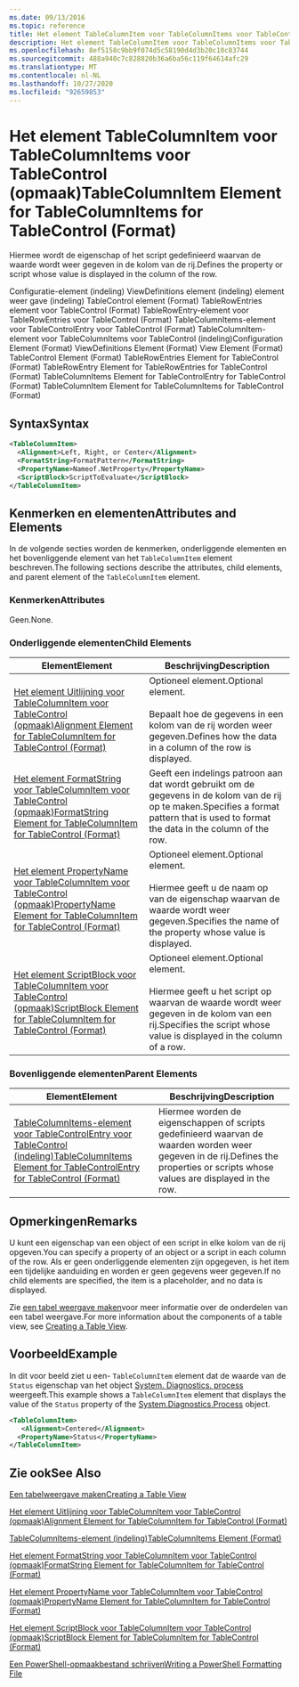 ```yaml
---
ms.date: 09/13/2016
ms.topic: reference
title: Het element TableColumnItem voor TableColumnItems voor TableControl (opmaak)
description: Het element TableColumnItem voor TableColumnItems voor TableControl (opmaak)
ms.openlocfilehash: 8ef5158c9bb9f074d5c58190d4d3b20c10c83744
ms.sourcegitcommit: 488a940c7c828820b36a6ba56c119f64614afc29
ms.translationtype: MT
ms.contentlocale: nl-NL
ms.lasthandoff: 10/27/2020
ms.locfileid: "92659853"
---
```

# <a name="tablecolumnitem-element-for-tablecolumnitems-for-tablecontrol-format"></a><span data-ttu-id="e5002-103">Het element TableColumnItem voor TableColumnItems voor TableControl (opmaak)</span><span class="sxs-lookup"><span data-stu-id="e5002-103">TableColumnItem Element for TableColumnItems for TableControl (Format)</span></span>

<span data-ttu-id="e5002-104">Hiermee wordt de eigenschap of het script gedefinieerd waarvan de waarde wordt weer gegeven in de kolom van de rij.</span><span class="sxs-lookup"><span data-stu-id="e5002-104">Defines the property or script whose value is displayed in the column of the row.</span></span>

<span data-ttu-id="e5002-105">Configuratie-element (indeling) ViewDefinitions element (indeling) element weer gave (indeling) TableControl element (Format) TableRowEntries element voor TableControl (Format) TableRowEntry-element voor TableRowEntries voor TableControl (Format) TableColumnItems-element voor TableControlEntry voor TableControl (Format) TableColumnItem-element voor TableColumnItems voor TableControl (indeling)</span><span class="sxs-lookup"><span data-stu-id="e5002-105">Configuration Element (Format) ViewDefinitions Element (Format) View Element (Format) TableControl Element (Format) TableRowEntries Element for TableControl (Format) TableRowEntry Element for TableRowEntries for TableControl (Format) TableColumnItems Element for TableControlEntry for TableControl (Format) TableColumnItem Element for TableColumnItems for TableControl (Format)</span></span>

## <a name="syntax"></a><span data-ttu-id="e5002-106">Syntax</span><span class="sxs-lookup"><span data-stu-id="e5002-106">Syntax</span></span>

```xml
<TableColumnItem>
  <Alignment>Left, Right, or Center</Alignment>
  <FormatString>FormatPattern</FormatString>
  <PropertyName>Nameof.NetProperty</PropertyName>
  <ScriptBlock>ScriptToEvaluate</ScriptBlock>
</TableColumnItem>
```

## <a name="attributes-and-elements"></a><span data-ttu-id="e5002-107">Kenmerken en elementen</span><span class="sxs-lookup"><span data-stu-id="e5002-107">Attributes and Elements</span></span>

<span data-ttu-id="e5002-108">In de volgende secties worden de kenmerken, onderliggende elementen en het bovenliggende element van het `TableColumnItem` element beschreven.</span><span class="sxs-lookup"><span data-stu-id="e5002-108">The following sections describe the attributes, child elements, and parent element of the `TableColumnItem` element.</span></span>

### <a name="attributes"></a><span data-ttu-id="e5002-109">Kenmerken</span><span class="sxs-lookup"><span data-stu-id="e5002-109">Attributes</span></span>

<span data-ttu-id="e5002-110">Geen.</span><span class="sxs-lookup"><span data-stu-id="e5002-110">None.</span></span>

### <a name="child-elements"></a><span data-ttu-id="e5002-111">Onderliggende elementen</span><span class="sxs-lookup"><span data-stu-id="e5002-111">Child Elements</span></span>

|<span data-ttu-id="e5002-112">Element</span><span class="sxs-lookup"><span data-stu-id="e5002-112">Element</span></span>|<span data-ttu-id="e5002-113">Beschrijving</span><span class="sxs-lookup"><span data-stu-id="e5002-113">Description</span></span>|
|-------------|-----------------|
|[<span data-ttu-id="e5002-114">Het element Uitlijning voor TableColumnItem voor TableControl (opmaak)</span><span class="sxs-lookup"><span data-stu-id="e5002-114">Alignment Element for TableColumnItem for TableControl (Format)</span></span>](./alignment-element-for-tablecolumnitem-for-tablecontrol-format.md)|<span data-ttu-id="e5002-115">Optioneel element.</span><span class="sxs-lookup"><span data-stu-id="e5002-115">Optional element.</span></span><br /><br /> <span data-ttu-id="e5002-116">Bepaalt hoe de gegevens in een kolom van de rij worden weer gegeven.</span><span class="sxs-lookup"><span data-stu-id="e5002-116">Defines how the data in a column of the row is displayed.</span></span>|
|[<span data-ttu-id="e5002-117">Het element FormatString voor TableColumnItem voor TableControl (opmaak)</span><span class="sxs-lookup"><span data-stu-id="e5002-117">FormatString Element for TableColumnItem for TableControl (Format)</span></span>](./formatstring-element-for-tablecolumnitem-for-tablecontrol-format.md)|<span data-ttu-id="e5002-118">Geeft een indelings patroon aan dat wordt gebruikt om de gegevens in de kolom van de rij op te maken.</span><span class="sxs-lookup"><span data-stu-id="e5002-118">Specifies a format pattern that is used to format the data in the column of the row.</span></span>|
|[<span data-ttu-id="e5002-119">Het element PropertyName voor TableColumnItem voor TableControl (opmaak)</span><span class="sxs-lookup"><span data-stu-id="e5002-119">PropertyName Element for TableColumnItem for TableControl (Format)</span></span>](./propertyname-element-for-tablecolumnitem-for-tablecontrol-format.md)|<span data-ttu-id="e5002-120">Optioneel element.</span><span class="sxs-lookup"><span data-stu-id="e5002-120">Optional element.</span></span><br /><br /> <span data-ttu-id="e5002-121">Hiermee geeft u de naam op van de eigenschap waarvan de waarde wordt weer gegeven.</span><span class="sxs-lookup"><span data-stu-id="e5002-121">Specifies the name of the property whose value is displayed.</span></span>|
|[<span data-ttu-id="e5002-122">Het element ScriptBlock voor TableColumnItem voor TableControl (opmaak)</span><span class="sxs-lookup"><span data-stu-id="e5002-122">ScriptBlock Element for TableColumnItem for TableControl (Format)</span></span>](./scriptblock-element-for-tablecolumnitem-for-tablecontrol-format.md)|<span data-ttu-id="e5002-123">Optioneel element.</span><span class="sxs-lookup"><span data-stu-id="e5002-123">Optional element.</span></span><br /><br /> <span data-ttu-id="e5002-124">Hiermee geeft u het script op waarvan de waarde wordt weer gegeven in de kolom van een rij.</span><span class="sxs-lookup"><span data-stu-id="e5002-124">Specifies the script whose value is displayed in the column of a row.</span></span>|

### <a name="parent-elements"></a><span data-ttu-id="e5002-125">Bovenliggende elementen</span><span class="sxs-lookup"><span data-stu-id="e5002-125">Parent Elements</span></span>

|<span data-ttu-id="e5002-126">Element</span><span class="sxs-lookup"><span data-stu-id="e5002-126">Element</span></span>|<span data-ttu-id="e5002-127">Beschrijving</span><span class="sxs-lookup"><span data-stu-id="e5002-127">Description</span></span>|
|-------------|-----------------|
|[<span data-ttu-id="e5002-128">TableColumnItems-element voor TableControlEntry voor TableControl (indeling)</span><span class="sxs-lookup"><span data-stu-id="e5002-128">TableColumnItems Element for TableControlEntry for TableControl (Format)</span></span>](./tablecolumnitems-element-for-tablerowentry-for-tablecontrol-format.md)|<span data-ttu-id="e5002-129">Hiermee worden de eigenschappen of scripts gedefinieerd waarvan de waarden worden weer gegeven in de rij.</span><span class="sxs-lookup"><span data-stu-id="e5002-129">Defines the properties or scripts whose values are displayed in the row.</span></span>|

## <a name="remarks"></a><span data-ttu-id="e5002-130">Opmerkingen</span><span class="sxs-lookup"><span data-stu-id="e5002-130">Remarks</span></span>

<span data-ttu-id="e5002-131">U kunt een eigenschap van een object of een script in elke kolom van de rij opgeven.</span><span class="sxs-lookup"><span data-stu-id="e5002-131">You can specify a property of an object or a script in each column of the row.</span></span> <span data-ttu-id="e5002-132">Als er geen onderliggende elementen zijn opgegeven, is het item een tijdelijke aanduiding en worden er geen gegevens weer gegeven.</span><span class="sxs-lookup"><span data-stu-id="e5002-132">If no child elements are specified, the item is a placeholder, and no data is displayed.</span></span>

<span data-ttu-id="e5002-133">Zie [een tabel weergave maken](./creating-a-table-view.md)voor meer informatie over de onderdelen van een tabel weergave.</span><span class="sxs-lookup"><span data-stu-id="e5002-133">For more information about the components of a table view, see [Creating a Table View](./creating-a-table-view.md).</span></span>

## <a name="example"></a><span data-ttu-id="e5002-134">Voorbeeld</span><span class="sxs-lookup"><span data-stu-id="e5002-134">Example</span></span>

<span data-ttu-id="e5002-135">In dit voor beeld ziet u een- `TableColumnItem` element dat de waarde van de `Status` eigenschap van het object [System. Diagnostics. process](/dotnet/api/System.Diagnostics.Process) weergeeft.</span><span class="sxs-lookup"><span data-stu-id="e5002-135">This example shows a `TableColumnItem` element that displays the value of the `Status` property of the [System.Diagnostics.Process](/dotnet/api/System.Diagnostics.Process) object.</span></span>

```xml
<TableColumnItem>
   <Alignment>Centered</Alignment>
  <PropertyName>Status</PropertyName>
</TableColumnItem>

```

## <a name="see-also"></a><span data-ttu-id="e5002-136">Zie ook</span><span class="sxs-lookup"><span data-stu-id="e5002-136">See Also</span></span>

[<span data-ttu-id="e5002-137">Een tabelweergave maken</span><span class="sxs-lookup"><span data-stu-id="e5002-137">Creating a Table View</span></span>](./creating-a-table-view.md)

[<span data-ttu-id="e5002-138">Het element Uitlijning voor TableColumnItem voor TableControl (opmaak)</span><span class="sxs-lookup"><span data-stu-id="e5002-138">Alignment Element for TableColumnItem for TableControl (Format)</span></span>](./alignment-element-for-tablecolumnitem-for-tablecontrol-format.md)

[<span data-ttu-id="e5002-139">TableColumnItems-element (indeling)</span><span class="sxs-lookup"><span data-stu-id="e5002-139">TableColumnItems Element (Format)</span></span>](./tablecolumnitems-element-for-tablerowentry-for-tablecontrol-format.md)

[<span data-ttu-id="e5002-140">Het element FormatString voor TableColumnItem voor TableControl (opmaak)</span><span class="sxs-lookup"><span data-stu-id="e5002-140">FormatString Element for TableColumnItem for TableControl (Format)</span></span>](./formatstring-element-for-tablecolumnitem-for-tablecontrol-format.md)

[<span data-ttu-id="e5002-141">Het element PropertyName voor TableColumnItem voor TableControl (opmaak)</span><span class="sxs-lookup"><span data-stu-id="e5002-141">PropertyName Element for TableColumnItem for TableControl (Format)</span></span>](./propertyname-element-for-tablecolumnitem-for-tablecontrol-format.md)

[<span data-ttu-id="e5002-142">Het element ScriptBlock voor TableColumnItem voor TableControl (opmaak)</span><span class="sxs-lookup"><span data-stu-id="e5002-142">ScriptBlock Element for TableColumnItem for TableControl (Format)</span></span>](./scriptblock-element-for-tablecolumnitem-for-tablecontrol-format.md)

[<span data-ttu-id="e5002-143">Een PowerShell-opmaakbestand schrijven</span><span class="sxs-lookup"><span data-stu-id="e5002-143">Writing a PowerShell Formatting File</span></span>](./writing-a-powershell-formatting-file.md)
